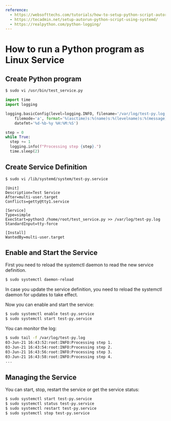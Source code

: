 ```yaml
---
reference:
  - https://websofttechs.com/tutorials/how-to-setup-python-script-autorun-in-ubuntu-18-04/
  - https://tecadmin.net/setup-autorun-python-script-using-systemd/
  - https://realpython.com/python-logging/
---
```


# How to run a Python program as Linux Service

## Create Python program

```bash
$ sudo vi /usr/bin/test_service.py
```



```python
import time
import logging

logging.basicConfig(level=logging.INFO, filename='/var/log/test-py.log', 
    filemode='a', format='%(asctime)s:%(name)s:%(levelname)s:%(message)s', 
    datefmt='%d-%b-%y %H:%M:%S')

step = 0
while True:
  step += 1
  logging.info(f"Processing step {step}.")
  time.sleep(2)
```



## Create Service Definition

```bash
$ sudo vi /lib/systemd/system/test-py.service
```



```
[Unit]
Description=Test Service
After=multi-user.target
Conflicts=getty@tty1.service

[Service]
Type=simple
ExecStart=python3 /home/root/test_service.py >> /var/log/test-py.log
StandardInput=tty-force

[Install]
WantedBy=multi-user.target
```

## Enable and Start the Service

First you need to reload the systemctl daemon to read the new service definition.

```bash
$ sudo systemctl daemon-reload
```

In case you update the service definition, you need to reload the systemctl daemon for updates to take effect.

Now you can enable and start the service:

```bash
$ sudo systemctl enable test-py.service
$ sudo systemctl start test-py.service
```

You can monitor the log:

```bash
$ sudo tail -f /var/log/test-py.log
03-Jun-21 16:43:52:root:INFO:Processing step 1.
03-Jun-21 16:43:54:root:INFO:Processing step 2.
03-Jun-21 16:43:56:root:INFO:Processing step 3.
03-Jun-21 16:43:58:root:INFO:Processing step 4.
...
```

## Managing the Service

You can start, stop, restart the service or get the service status:

```bash
$ sudo systemctl start test-py.service
$ sudo systemctl status test-py.service
$ sudo systemctl restart test-py.service
$ sudo systemctl stop test-py.service
```

